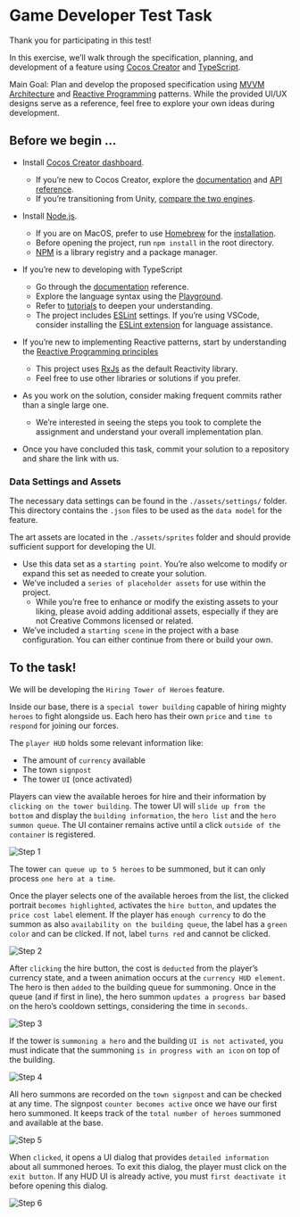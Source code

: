 # Game Developer Test Task

Thank you for participating in this test!

In this exercise, we’ll walk through the specification, planning, and development of a feature using [Cocos Creator](https://www.cocos.com/en) and [TypeScript](https://www.typescriptlang.org/).

Main Goal: Plan and develop the proposed specification using [MVVM Architecture](https://en.wikipedia.org/wiki/Model%E2%80%93view%E2%80%93viewmodel) and [Reactive Programming](https://www.baeldung.com/cs/reactive-programming) patterns. While the provided UI/UX designs serve as a reference, feel free to explore your own ideas during development.

## Before we begin ...

- Install [Cocos Creator dashboard](https://www.cocos.com/en/creator-download).
    - If you’re new to Cocos Creator, explore the [documentation](https://docs.cocos.com/creator/3.8/manual/en/) and [API reference](https://docs.cocos.com/creator/3.8/api/en/).
    - If you’re transitioning from Unity, [compare the two engines](https://docs.cocos.com/creator/3.8/manual/en/guide/unity/).

- Install [Node.js](https://nodejs.org/en/download/package-manager).
    - If you are on MacOS, prefer to use [Homebrew](https://brew.sh/) for the [installation](https://formulae.brew.sh/formula/node).
    - Before opening the project, run `npm install` in the root directory.
    - [NPM](https://www.npmjs.com/about) is a library registry and a package manager.

- If you’re new to developing with TypeScript
    - Go through the [documentation](https://www.typescriptlang.org/docs/) reference.
    - Explore the language syntax using the [Playground](https://www.typescriptlang.org/play/?#code/PTAEHUFMBsGMHsC2lQBd5oBYoCoE8AHSAZVgCcBLA1UABWgEM8BzM+AVwDsATAGiwoBnUENANQAd0gAjQRVSQAUCEmYKsTKGYUAbpGF4OY0BoadYKdJMoL+gzAzIoz3UNEiPOofEVKVqAHSKymAAmkYI7NCuqGqcANag8ABmIjQUXrFOKBJMggBcISGgoAC0oACCbvCwDKgU8JkY7p7ehCTkVDQS2E6gnPCxGcwmZqDSTgzxxWWVoASMFmgYkAAeRJTInN3ymj4d-jSCeNsMq-wuoPaOltigAKoASgAywhK7SbGQZIIz5VWCFzSeCrZagNYbChbHaxUDcCjJZLfSDbExIAgUdxkUBIursJzCFJtXydajBBCcQQ0MwAUVWDEQC0gADVHBQGNJ3KAALygABEAAkYNAMOB4GRonzFBTBPB3AERcwABS0+mM9ysygc9wASmCKhwzQ8ZC8iHFzmB7BoXzcZmY7AYzEg-Fg0HUiQ58D0Ii8fLpDKZgj5SWxfPADlQAHJhAA5SASPlBFQAeS+ZHegmdWkgR1QjgUrmkeFATjNOmGWH0KAQiGhwkuNok4uiIgMHGxCyYrA4PCCJSAA).
    - Refer to [tutorials](https://www.totaltypescript.com/tutorials/beginners-typescript) to deepen your understanding.
    - The project includes [ESLint](https://typescript-eslint.io/) settings. If you’re using VSCode, consider installing the [ESLint extension](https://marketplace.visualstudio.com/items?itemName=dbaeumer.vscode-eslint) for language assistance.

- If you’re new to implementing Reactive patterns, start by understanding the [Reactive Programming principles](https://www.freecodecamp.org/news/reactive-programming-beginner-guide/)
    - This project uses [RxJs](https://rxjs.dev/) as the default Reactivity library.
    - Feel free to use other libraries or solutions if you prefer.

- As you work on the solution, consider making frequent commits rather than a single large one. 
    - We’re interested in seeing the steps you took to complete the assignment and understand your overall implementation plan.

- Once you have concluded this task, commit your solution to a repository and share the link with us.
    
### Data Settings and Assets

The necessary data settings can be found in the `./assets/settings/` folder. This directory contains the `.json` files to be used as the `data model` for the feature.

The art assets are located in the `./assets/sprites` folder and should provide sufficient support for developing the UI.

- Use this data set as a `starting point`. You’re also welcome to modify or expand this set as needed to create your solution.
- We’ve included a `series of placeholder assets` for use within the project. 
    - While you’re free to enhance or modify the existing assets to your liking, please avoid adding additional assets, especially if they are not Creative Commons licensed or related.
- We’ve included a `starting scene` in the project with a base configuration. You can either continue from there or build your own.

## To the task!

We will be developing the `Hiring Tower of Heroes` feature. 

Inside our base, there is a `special tower building` capable of hiring mighty `heroes` to fight alongside us. Each hero has their own `price` and `time to respond` for joining our forces.

The `player HUD` holds some relevant information like:
- The amount of `currency` available
- The town `signpost`
- The tower `UI` (once activated)

Players can view the available heroes for hire and their information by `clicking on the tower building`. The tower UI will `slide up from the bottom` and display the `building information`, the `hero list` and the `hero summon queue`. The UI container remains active until a click `outside of the container` is registered.

![Step 1](./repository/step-1.png)

The tower `can queue up to 5 heroes` to be summoned, but it can only process `one hero at a time`.

Once the player selects one of the available heroes from the list, the clicked portrait `becomes highlighted`, activates the `hire button`, and updates the `price cost label` element. If the player has `enough currency` to do the summon as also `availability on the building queue`, the label has a `green color` and can be clicked. If not, label `turns red` and cannot be clicked.

![Step 2](./repository/step-2.png)

After `clicking` the hire button, the cost is `deducted` from the player’s currency state, and a tween animation occurs at the `currency HUD element`. The hero is then `added` to the building queue for summoning. Once in the queue (and if first in line), the hero summon `updates a progress bar` based on the hero’s cooldown settings, considering the time in `seconds`.

![Step 3](./repository/step-3.png)

If the tower is `summoning a hero` and the building `UI is not activated`, you must indicate that the summoning `is in progress with an icon` on top of the building.

![Step 4](./repository/step-4.png)

All hero summons are recorded on the `town signpost` and can be checked at any time. The signpost `counter becomes active` once we have our first hero summoned. It keeps track of the `total number of heroes` summoned and available at the base.

![Step 5](./repository/step-5.png)

When `clicked`, it opens a UI dialog that provides `detailed information` about all summoned heroes. To exit this dialog, the player must click on the `exit button`. If any HUD UI is already active, you must `first deactivate it` before opening this dialog.

![Step 6](./repository/step-6.png)

